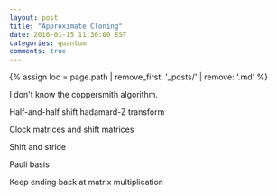 ```yaml
---
layout: post
title: "Approximate Cloning"
date: 2016-01-15 11:30:00 EST
categories: quantum
comments: true
---
```


{% assign loc = page.path | remove_first: '_posts/' | remove: '.md' %}

I don't know the coppersmith algorithm.

Half-and-half shift hadamard-Z transform

Clock matrices and shift matrices

Shift and stride

Pauli basis

Keep ending back at matrix multiplication

